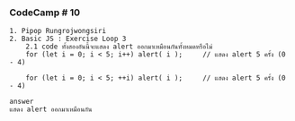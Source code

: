 ### CodeCamp # 10
    1. Pipop Rungrojwongsiri
    2. Basic JS : Exercise Loop 3
        2.1 code ทั้งสองอันนี้จะแสดง alert ออกมาเหมือนกันทั้งหมดหรือไม่
        for (let i = 0; i < 5; i++) alert( i );     // แสดง alert 5 ครั้ง (0 - 4)

        for (let i = 0; i < 5; ++i) alert( i );     // แสดง alert 5 ครั้ง (0 - 4)

    answer
    แสดง alert ออกมาเหมือนกัน
